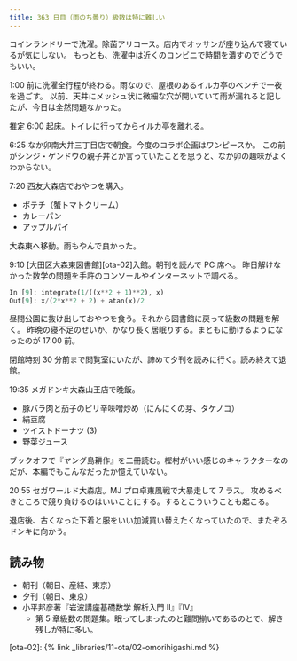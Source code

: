 ```yaml
---
title: 363 日目（雨のち曇り）級数は特に難しい
---
```


コインランドリーで洗濯。除菌アリコース。店内でオッサンが座り込んで寝ているが気にしない。
もっとも、洗濯中は近くのコンビニで時間を潰すのでどうでもいい。

1:00 前に洗濯全行程が終わる。雨なので、屋根のあるイルカ亭のベンチで一夜を過ごす。
以前、天井にメッシュ状に微細な穴が開いていて雨が漏れると記したが、今日は全然問題なかった。

推定 6:00 起床。トイレに行ってからイルカ亭を離れる。

6:25 なか卯南大井三丁目店で朝食。今度のコラボ企画はワンピースか。
この前がシンジ・ゲンドウの親子丼とか言っていたことを思うと、なか卯の趣味がよくわからない。

7:20 西友大森店でおやつを購入。

* ポテチ（蟹トマトクリーム）
* カレーパン
* アップルパイ

大森東へ移動。雨もやんで良かった。

9:10 [大田区大森東図書館][ota-02]入館。朝刊を読んで PC 席へ。
昨日解けなかった数学の問題を手許のコンソールやインターネットで調べる。

```python
In [9]: integrate(1/((x**2 + 1)**2), x)
Out[9]: x/(2*x**2 + 2) + atan(x)/2
```

昼間公園に抜け出しておやつを食う。それから図書館に戻って級数の問題を解く。
昨晩の寝不足のせいか、かなり長く居眠りする。まともに動けるようになったのが 17:00 前。

閉館時刻 30 分前まで閲覧室にいたが、諦めて夕刊を読みに行く。読み終えて退館。

19:35 メガドンキ大森山王店で晩飯。

* 豚バラ肉と茄子のピリ辛味噌炒め（にんにくの芽、タケノコ）
* 絹豆腐
* ツイストドーナツ (3)
* 野菜ジュース

ブックオフで『ヤング島耕作』を二冊読む。樫村がいい感じのキャラクターなのだが、本編でもこんなだったか憶えていない。

20:55 セガワールド大森店。MJ プロ卓東風戦で大暴走して 7 ラス。
攻めるべきところで競り負けるのはいいことにする。するとこういうことも起こる。

退店後、古くなった下着と服をいい加減買い替えたくなっていたので、またぞろドンキに向かう。

## 読み物

* 朝刊（朝日、産経、東京）
* 夕刊（朝日、東京）
* 小平邦彦著『岩波講座基礎数学 解析入門 II』『IV』
  * 第 5 章級数の問題集。眠ってしまったのと難問揃いであるのとで、解き残しが特に多い。

[ota-02]: {% link _libraries/11-ota/02-omorihigashi.md %}
